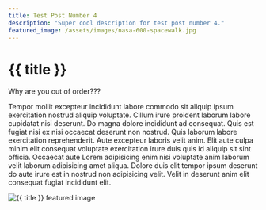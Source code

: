 ```yaml
---
title: Test Post Number 4
description: "Super cool description for test post number 4."
featured_image: /assets/images/nasa-600-spacewalk.jpg
---
```


# {{ title }}

Why are you out of order???

Tempor mollit excepteur incididunt labore commodo sit aliquip ipsum exercitation nostrud aliquip voluptate. Cillum irure proident laborum labore cupidatat nisi deserunt. Do magna dolore incididunt ad consequat. Quis est fugiat nisi ex nisi occaecat deserunt non nostrud. Quis laborum labore exercitation reprehenderit. Aute excepteur laboris velit anim. Elit aute culpa minim elit consequat voluptate exercitation irure duis quis id aliquip sit sint officia. Occaecat aute Lorem adipisicing enim nisi voluptate anim laborum velit laborum adipisicing amet aliqua. Dolore duis elit tempor ipsum deserunt do aute irure est in nostrud non adipisicing velit. Velit in deserunt anim elit consequat fugiat incididunt elit.

![{{ title }} featured image](https://science.nasa.gov/wp-content/uploads/2023/05/jupiter-marble-pia22946-1920x640-1.jpg?w=2048&format=avif)
